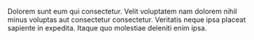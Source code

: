 Dolorem sunt eum qui consectetur. Velit voluptatem nam dolorem nihil minus voluptas aut consectetur consectetur. Veritatis neque ipsa placeat sapiente in expedita. Itaque quo molestiae deleniti enim ipsa.